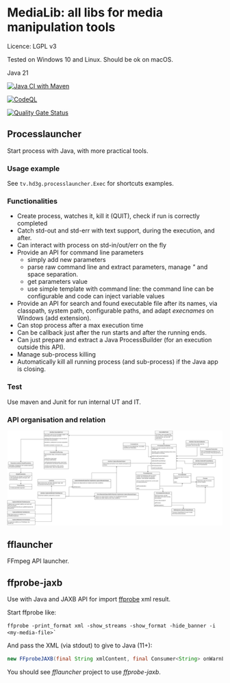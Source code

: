 # MediaLib: all libs for media manipulation tools

Licence: LGPL v3

Tested on Windows 10 and Linux. Should be ok on macOS.

Java 21

[![Java CI with Maven](https://github.com/hdsdi3g/medialib/actions/workflows/maven-package.yml/badge.svg)](https://github.com/hdsdi3g/medialib/actions/workflows/maven-package.yml)

[![CodeQL](https://github.com/hdsdi3g/medialib/actions/workflows/codeql-analysis.yml/badge.svg)](https://github.com/hdsdi3g/medialib/actions/workflows/codeql-analysis.yml)

[![Quality Gate Status](https://sonarcloud.io/api/project_badges/measure?project=hdsdi3g_medialib&metric=alert_status)](https://sonarcloud.io/summary/new_code?id=hdsdi3g_medialib)

## Processlauncher

Start process with Java, with more practical tools.

### Usage example

See `tv.hd3g.processlauncher.Exec` for shortcuts examples.

### Functionalities

- Create process, watches it, kill it (QUIT), check if run is correctly completed
- Catch std-out and std-err with text support, during the execution, and after.
- Can interact with process on std-in/out/err on the fly
- Provide an API for command line parameters
  - simply add new parameters
  - parse raw command line and extract parameters, manage _"_ and space separation.
  - get parameters value
  - use simple template with command line: the command line can be configurable and code can inject variable values
- Provide an API for search and found executable file after its names, via classpath, system path, configurable paths, and adapt _execnames_ on Windows (add extension).
- Can stop process after a max execution time
- Can be callback just after the run starts and after the running ends.
- Can just prepare and extract a Java ProcessBuilder (for an execution outside this API).
- Manage sub-process killing
- Automatically kill all running process (and sub-process) if the Java app is closing.  

### Test

Use maven and Junit for run internal UT and IT.

### API organisation and relation

[![Java diagram](https://raw.githubusercontent.com/hdsdi3g/medialib/master/processlauncher/code-organization.png)](https://raw.githubusercontent.com/hdsdi3g/medialib/master/processlauncher/code-organization.png)

## fflauncher

FFmpeg API launcher.

## ffprobe-jaxb

Use with Java and JAXB API for import [ffprobe](https://ffmpeg.org/ffprobe.html) xml result.

Start ffprobe like:

```shell
ffprobe -print_format xml -show_streams -show_format -hide_banner -i <my-media-file>`
```

And pass the XML (via stdout) to give to Java (11+):

```java
new FFprobeJAXB(final String xmlContent, final Consumer<String> onWarnLog);
```

You should see *fflauncher* project to use *ffprobe-jaxb*.
